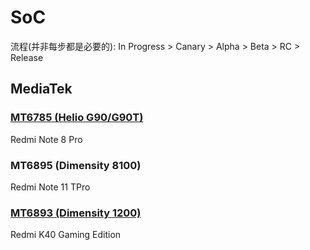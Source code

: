 # SoC
流程(并非每步都是必要的): In Progress > Canary > Alpha > Beta > RC > Release
## MediaTek
### [MT6785 (Helio G90/G90T)](https://github.com/naranyinyun/Apodidae/blob/Configs/helio_g90.json) <Badge type="tip" text="Release" />
Redmi Note 8 Pro <Badge type="info" text="AOSP Android T" />
### MT6895 (Dimensity 8100) <Badge type="danger" text="In Progress" />
Redmi Note 11 TPro <Badge type="info" text="MIUI Android S & T" />
### [MT6893 (Dimensity 1200)](https://github.com/naranyinyun/Apodidae/blob/Configs/dimensity1100.json) <Badge type="warning" text="Alpha" />
Redmi K40 Gaming Edition <Badge type="info" text="MIUI Android T" />
 
